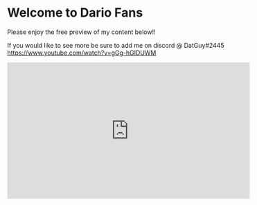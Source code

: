 # Welcome to Dario Fans
Please enjoy the free preview of my content below!!

If you would like to see more be sure to add me on discord @ DatGuy#2445
https://www.youtube.com/watch?v=gGg-hGIDUWM

<iframe width="560" height="315" src="https://www.youtube.com/embed/gGg-hGIDUWM" title="YouTube video player" frameborder="0" allow="accelerometer; autoplay; clipboard-write; encrypted-media; gyroscope; picture-in-picture" allowfullscreen></iframe>



